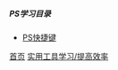 ##### PS学习目录

* [PS快捷键](20201110.md)



[首页](../../README.md)  [实用工具学习/提高效率](../PromoteEfficiency/PromoteEfficiency.md)